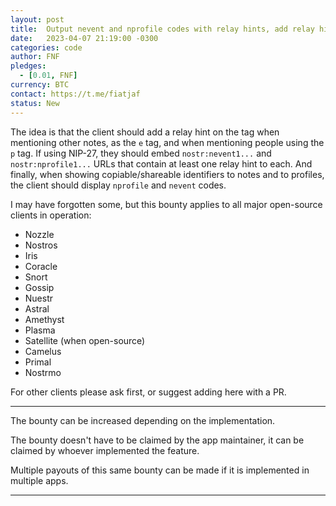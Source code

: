 ```yaml
---
layout: post
title:  Output nevent and nprofile codes with relay hints, add relay hints to tags
date:   2023-04-07 21:19:00 -0300
categories: code
author: FNF
pledges:
  - [0.01, FNF]
currency: BTC
contact: https://t.me/fiatjaf
status: New
---
```


The idea is that the client should add a relay hint on the tag when mentioning other notes, as the `e` tag, and when mentioning people using the `p` tag. If using NIP-27, they should embed `nostr:nevent1...` and `nostr:nprofile1...` URLs that contain at least one relay hint to each. And finally, when showing copiable/shareable identifiers to notes and to profiles, the client should display `nprofile` and `nevent` codes.

I may have forgotten some, but this bounty applies to all major open-source clients in operation:

 - Nozzle
 - Nostros
 - Iris
 - Coracle
 - Snort
 - Gossip
 - Nuestr
 - Astral
 - Amethyst
 - Plasma
 - Satellite (when open-source)
 - Camelus
 - Primal
 - Nostrmo

For other clients please ask first, or suggest adding here with a PR.

---

The bounty can be increased depending on the implementation.

The bounty doesn't have to be claimed by the app maintainer, it can be claimed by whoever implemented the feature.

Multiple payouts of this same bounty can be made if it is implemented in multiple apps.

---
